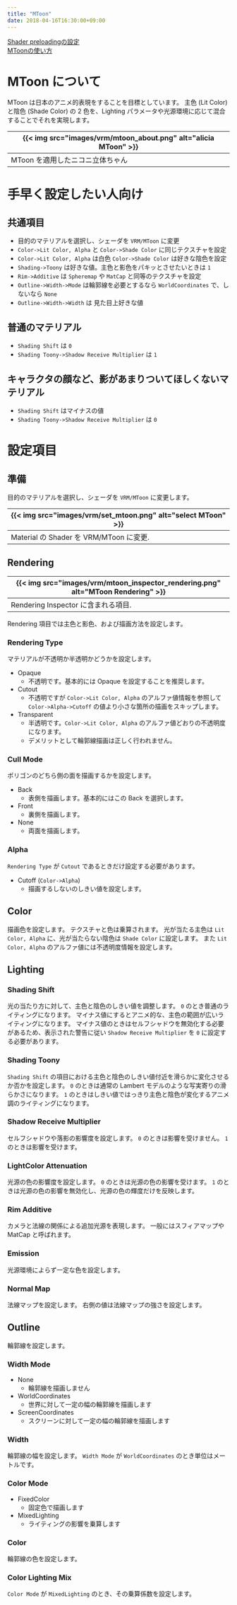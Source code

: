 ```yaml
---
title: "MToon"
date: 2018-04-16T16:30:00+09:00
---
```


[Shader preloadingの設定](../../univrm_install/#shader-preloadingの設定)<br/>
[MToonの使い方](https://niconare.nicovideo.jp/watch/kn3485)

# MToon について
MToon は日本のアニメ的表現をすることを目標としています。
主色 (Lit Color) と陰色 (Shade Color) の 2 色を、Lighting パラメータや光源環境に応じて混合することでそれを実現します。

|{{< img src="images/vrm/mtoon_about.png" alt="alicia MToon" >}}|
|-----|
|MToon を適用したニコニ立体ちゃん|

# 手早く設定したい人向け
## 共通項目
- 目的のマテリアルを選択し、シェーダを `VRM/MToon` に変更
- `Color->Lit Color, Alpha` と `Color->Shade Color` に同じテクスチャを設定
- `Color->Lit Color, Alpha` は白色 `Color->Shade Color` は好きな陰色を設定
- `Shading->Toony` は好きな値。主色と影色をパキッとさせたいときは `1`
- `Rim->Additive` は `Spheremap` や `MatCap` と同等のテクスチャを設定
- `Outline->Width->Mode` は輪郭線を必要とするなら `WorldCoordinates` で、しないなら `None`
- `Outline->Width->Width` は 見た目上好きな値

## 普通のマテリアル
- `Shading Shift` は `0`
- `Shading Toony->Shadow Receive Multiplier` は `1`

## キャラクタの顔など、影があまりついてほしくないマテリアル
- `Shading Shift` はマイナスの値
- `Shading Toony->Shadow Receive Multiplier` は `0`

# 設定項目
## 準備
目的のマテリアルを選択し、シェーダを `VRM/MToon` に変更します。

|{{< img src="images/vrm/set_mtoon.png" alt="select MToon" >}}|
|-----|
|Material の Shader を VRM/MToon に変更. |

## Rendering
|{{< img src="images/vrm/mtoon_inspector_rendering.png" alt="MToon Rendering" >}}|
|-----|
|Rendering Inspector に含まれる項目.|

Rendering 項目では主色と影色、および描画方法を設定します。

### Rendering Type
マテリアルが不透明か半透明かどうかを設定します。

- Opaque
    - 不透明です。基本的には Opaque を設定することを推奨します。
- Cutout
    - 不透明ですが `Color->Lit Color, Alpha` のアルファ値情報を参照して `Color->Alpha->Cutoff` の値より小さな箇所の描画をスキップします。
- Transparent
    - 半透明です。`Color->Lit Color, Alpha` のアルファ値どおりの不透明度になります。
    - デメリットとして輪郭線描画は正しく行われません。

### Cull Mode
ポリゴンのどちら側の面を描画するかを設定します。

- Back
    - 表側を描画します。基本的にはこの Back を選択します。
- Front
    - 裏側を描画します。
- None
    - 両面を描画します。

### Alpha
`Rendering Type` が `Cutout` であるときだけ設定する必要があります。

- Cutoff (`Color->Alpha`)
    - 描画するしないのしきい値を設定します。

## Color
描画色を設定します。
テクスチャと色は乗算されます。
光が当たる主色は `Lit Color, Alpha` に、光が当たらない陰色は `Shade Color` に設定します。
また `Lit Color, Alpha` のアルファ値には不透明度情報を設定します。

## Lighting
### Shading Shift
光の当たり方に対して、主色と陰色のしきい値を調整します。
`0` のとき普通のライティングになります。
マイナス値にするとアニメ的な、主色の範囲が広いライティングになります。
マイナス値のときはセルフシャドウを無効化する必要があるため、表示された警告に従い `Shadow Receive Multiplier` を `0` に設定する必要があります。

### Shading Toony
`Shading Shift` の項目における主色と陰色のしきい値付近を滑らかに変化させるか否かを設定します。
`0` のときは通常の Lambert モデルのような写実寄りの滑らかさになります。
`1` のときはしきい値ではっきり主色と陰色が変化するアニメ調のライティングになります。

### Shadow Receive Multiplier
セルフシャドウや落影の影響度を設定します。
`0` のときは影響を受けません。
`1` のときは影響を受けます。

### LightColor Attenuation
光源の色の影響度を設定します。
`0` のときは光源の色の影響を受けます。
`1` のときは光源の色の影響を無効化し、光源の色の輝度だけを反映します。

### Rim Additive
カメラと法線の関係による追加光源を表現します。
一般にはスフィアマップや MatCap と呼ばれます。

### Emission
光源環境によらず一定な色を設定します。

### Normal Map
法線マップを設定します。
右側の値は法線マップの強さを設定します。

## Outline
輪郭線を設定します。

### Width Mode
- None
    - 輪郭線を描画しません
- WorldCoordinates
    - 世界に対して一定の幅の輪郭線を描画します
- ScreenCoordinates
    - スクリーンに対して一定の幅の輪郭線を描画します

### Width
輪郭線の幅を設定します。
`Width Mode` が `WorldCoordinates` のとき単位はメートルです。

### Color Mode
- FixedColor
    - 固定色で描画します
- MixedLighting
    - ライティングの影響を乗算します

### Color
輪郭線の色を設定します。

### Color Lighting Mix
`Color Mode` が `MixedLighting` のとき、その乗算係数を設定します。
